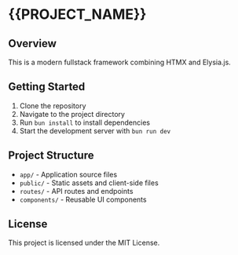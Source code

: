 # {{PROJECT_NAME}}

## Overview
This is a modern fullstack framework combining HTMX and Elysia.js.

## Getting Started

1. Clone the repository
2. Navigate to the project directory
3. Run `bun install` to install dependencies
4. Start the development server with `bun run dev`

## Project Structure
- `app/` - Application source files
- `public/` - Static assets and client-side files
- `routes/` - API routes and endpoints
- `components/` - Reusable UI components

## License
This project is licensed under the MIT License.
